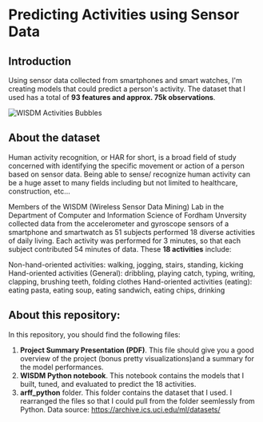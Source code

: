 # Predicting Activities using Sensor Data

## Introduction
Using sensor data collected from smartphones and smart watches, I'm creating models that could predict a person's activity. The dataset that I used has a total of **93 features and approx. 75k observations**.

![WISDM Activities Bubbles](https://github.com/mnnguyen2/WISDM/blob/master/arff_python/WISDM%20Activities.png)

## About the dataset
Human activity recognition, or HAR for short, is a broad field of study concerned with identifying the specific movement or action of a person based on sensor data. Being able to sense/ recognize human activity can be a huge asset to many fields including but not limited to healthcare, construction, etc...

Members of the WISDM (Wireless Sensor Data Mining) Lab in the Department of Computer and Information Science of Fordham Unversity collected data from the accelerometer and gyroscope sensors of a smartphone and smartwatch as 51 subjects performed 18 diverse activities of daily living. Each activity was performed for 3 minutes, so that each subject contributed 54 minutes of data. These **18 activities** include:

Non-hand-oriented activities: walking, jogging, stairs, standing, kicking
Hand-oriented activities (General): dribbling, playing catch, typing, writing, clapping, brushing teeth, folding clothes
Hand-oriented activities (eating): eating pasta, eating soup, eating sandwich, eating chips, drinking

## About this repository:
In this repository, you should find the following files:
1. **Project Summary Presentation (PDF)**. This file should give you a good overview of the project (bonus pretty visualizations)and a summary for the model performances. 
2. **WISDM Python notebook**. This notebook contains the models that I built, tuned, and evaluated to predict the 18 activities. 
3. **arff_python** folder. This folder contains the dataset that I used. I rearranged the files so that I could pull from the folder seemlessly from Python. Data source: https://archive.ics.uci.edu/ml/datasets/

